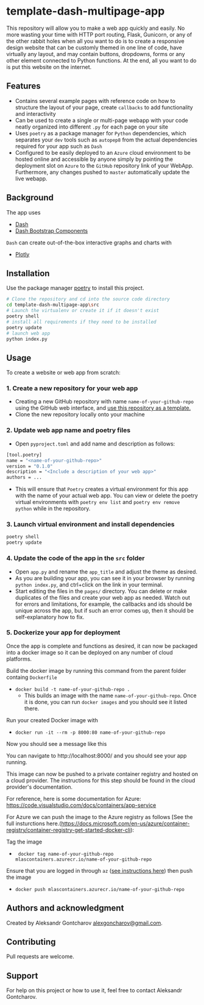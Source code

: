 # template-dash-multipage-app

This repository will allow you to make a web app quickly and easily. No more wasting your time with HTTP port routing, Flask, Gunicorn, or any of the other rabbit holes when all you want to do is to create a responsive design website that can be customly themed in one line of code, have virtually any layout, and may contain buttons, dropdowns, forms or any other element connected to Python functions. At the end, all you want to do is put this website on the internet.

## Features

* Contains several example pages with reference code on how to structure the layout of your page, create `callbacks` to add functionality and interactivity
* Can be used to create a single or multi-page webapp with your code neatly organized into different `.py` for each page on your site
* Uses `poetry` as a package manager for `Python` dependencies, which separates your `dev` tools such as `autopep8` from the actual dependencies required for your app such as `Dash`
* Configured to be easily deployed to an `Azure` cloud environment to be hosted online and accessible by anyone simply by pointing the deployment slot on `Azure` to the `GitHub` repository link of your WebApp. Furthermore, any changes pushed to `master` automatically update the live webapp.

## Background

The app uses
* [Dash](https://dash.plotly.com/)
* [Dash Bootstrap Components](https://dash-bootstrap-components.opensource.faculty.ai/)

`Dash` can create out-of-the-box interactive graphs and charts with
* [Plotly](https://plotly.com/python/)

## Installation

Use the package manager [poetry](https://python-poetry.org/) to install this project.

```bash
# Clone the repository and cd into the source code directory
cd template-dash-multipage-app\src
# Launch the virtualenv or create it if it doesn't exist
poetry shell
# install all requirements if they need to be installed
poetry update
# launch web app
python index.py
```

## Usage

To create a website or web app from scratch:
### 1. Create a new repository for your web app
* Creating a new GitHub repository with name `name-of-your-github-repo` using the GitHub web interface, and [use this repository as a template.](https://docs.github.com/en/github/creating-cloning-and-archiving-repositories/creating-a-repository-from-a-template)
* Clone the new repository locally onto your machine

### 2. Update web app name and poetry files
* Open `pyproject.toml` and add name and description as follows:
```bash
[tool.poetry]
name = "<name-of-your-github-repo>"
version = "0.1.0"
description = "<Include a description of your web app>"
authors = ...
```
* This will ensure that `Poetry` creates a virtual environment for this app with the name of your actual web app. You can view or delete the poetry virtual environments with `poetry env list` and `poetry env remove python` while in the repository. 
### 3. Launch virtual environment and install dependencies

```bash
poetry shell
poetry update
```
### 4. Update the code of the app in the `src` folder
* Open `app.py` and rename the `app_title` and adjust the theme as desired.
* As you are building your app, you can see it in your browser by running `python index.py`, and ctrl+click on the link in your terminal.
* Start editing the files in the `pages/` directory. You can delete or make duplicates of the files and create your web app as needed. Watch out for errors and limitations, for example, the callbacks and ids should be unique across the app, but if such an error comes up, then it should be self-explanatory how to fix.

### 5. Dockerize your app for deployment

Once the app is complete and functions as desired, it can now be packaged into a docker image so it can be deployed on any number of cloud platforms.

 Build the docker image by running this command from the parent folder containg `Dockerfile`
* `docker build -t name-of-your-github-repo .`
  * This builds an image with the name `name-of-your-github-repo`. Once it is done,  you can run `docker images` and you should see it listed there.

Run your created Docker image with
* `docker run -it --rm -p 8000:80 name-of-your-github-repo`

Now you should see a message like this

You can navigate to http://localhost:8000/ and you should see your app running.

This image can now be pushed to a private container registry and hosted on a cloud provider. The instructions for this step should be found in the cloud provider's documentation. 

For reference, here is some documentation for
Azure: https://code.visualstudio.com/docs/containers/app-service
  
For Azure we can push the image to the Azure registry as follows [See the full insturctions here.(https://docs.microsoft.com/en-us/azure/container-registry/container-registry-get-started-docker-cli):

Tag the image
* ` docker tag name-of-your-github-repo mlascontainers.azurecr.io/name-of-your-github-repo`

Ensure that you are logged in through `az` ([see instructions here](https://docs.microsoft.com/en-us/azure/container-registry/container-registry-get-started-docker-cli)) then push the image
* `docker push mlascontainers.azurecr.io/name-of-your-github-repo`

## Authors and acknowledgment

Created by Aleksandr Gontcharov <alexgoncharov@gmail.com>.

## Contributing
Pull requests are welcome. 

## Support

For help on this project or how to use it, feel free to contact Aleksandr Gontcharov.
